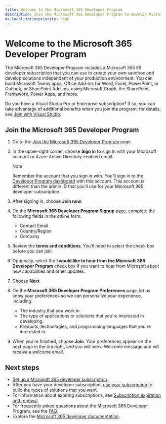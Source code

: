 ```yaml
---
title: Welcome to the Microsoft 365 Developer Program
description: Join the Microsoft 365 Developer Program to develop Microsoft 365 solutions independent of your production environment.
ms.localizationpriority: high
---
```


# Welcome to the Microsoft 365 Developer Program

The Microsoft 365 Developer Program includes a Microsoft 365 E5 developer subscription that you can use to create your own sandbox and develop solutions independent of your production environment. You can build Microsoft Teams apps, Office Add-ins for Word, Excel, PowerPoint, or Outlook, or SharePoint Add-ins, using Microsoft Graph, the SharePoint Framework, Power Apps, and more.

Do you have a Visual Studio Pro or Enterprise subscription? If so, you can take advantage of additional benefits when you join the program; for details, see [Join with Visual Studio](join-with-visual-studio.md).

## Join the Microsoft 365 Developer Program

1. Go to the [Join the Microsoft 365 Developer Program](https://developer.microsoft.com/en-us/microsoft-365/dev-program) page. 

2. In the upper-right corner, choose **Sign in** to sign in with your Microsoft account or Azure Active Directory-enabled email.

    > [!NOTE]
    > Remember the account that you sign in with. You’ll sign in to the [Developer Program dashboard](https://developer.microsoft.com/office/profile) with this account. This account is different than the admin ID that you'll use for your Microsoft 365 developer subscription.

3. After signing in, choose **Join now**.

4. On the **Microsoft 365 Developer Program Signup** page, complete the following fields in the online form:

    - Contact Email
    - Country/Region
    - Company

5. Review the **terms and conditions**. You'll need to select the check box before you can join.

6. Optionally, select the **I would like to hear from the Microsoft 365 Developer Program** check box if you want to hear from Microsoft about new capabilities and other updates. 

7. Choose **Next**.

8. On the **Microsoft 365 Developer Program Preferences** page, let us know your preferences so we can personalize your experience, including:

    - The industry that you work in.
    - The type of applications or solutions that you're interested in developing.
    - Products, technologies, and programming languages that you're interested in.

9. When you're finished, choose **Join**. Your preferences appear on the next page in the top right, and you will see a Welcome message and will receive a welcome email.



## Next steps

- [Set up a Microsoft 365 developer subscription](microsoft-365-developer-program-get-started.md). 
- After you have your developer subscription, [use your subscription](build-microsoft-365-solutions.md) to build the types of solutions that you want.
- For information about expiring subscriptions, see [Subscription expiration and renewal](subscription-expiration-and-renewal.md).
- For frequently asked questions about the Microsoft 365 Developer Program, see the [FAQ](microsoft-365-developer-program-faq.yml).
- Explore the [Microsoft 365 developer documentation](/microsoft-365/developer).


